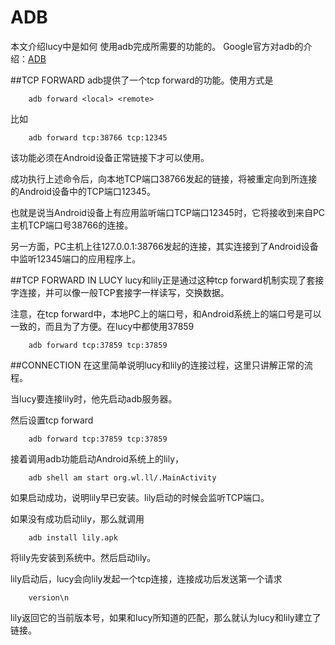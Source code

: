 ADB
====
本文介绍lucy中是如何 使用adb完成所需要的功能的。
Google官方对adb的介绍：[ADB](https://developer.android.com/tools/help/adb.html) 

##TCP FORWARD
adb提供了一个tcp forward的功能。使用方式是

		adb forward <local> <remote>

比如

		adb forward tcp:38766 tcp:12345

该功能必须在Android设备正常链接下才可以使用。

成功执行上述命令后，向本地TCP端口38766发起的链接，将被重定向到所连接的Android设备中的TCP端口12345。

也就是说当Android设备上有应用监听端口TCP端口12345时，它将接收到来自PC主机TCP端口号38766的连接。

另一方面，PC主机上往127.0.0.1:38766发起的连接，其实连接到了Android设备中监听12345端口的应用程序上。

##TCP FORWARD IN LUCY
lucy和lily正是通过这种tcp forward机制实现了套接字连接，并可以像一般TCP套接字一样读写，交换数据。

注意，在tcp forward中，本地PC上的端口号，和Android系统上的端口号是可以一致的，而且为了方便。在lucy中都使用37859

		adb forward tcp:37859 tcp:37859

##CONNECTION
在这里简单说明lucy和lily的连接过程，这里只讲解正常的流程。

当lucy要连接lily时，他先启动adb服务器。

然后设置tcp forward

		adb forward tcp:37859 tcp:37859

接着调用adb功能启动Android系统上的lily，

		adb shell am start org.wl.ll/.MainActivity

如果启动成功，说明lily早已安装。lily启动的时候会监听TCP端口。

如果没有成功启动lily，那么就调用

		adb install lily.apk

将lily先安装到系统中。然后启动lily。

lily启动后，lucy会向lily发起一个tcp连接，连接成功后发送第一个请求

		version\n

lily返回它的当前版本号，如果和lucy所知道的匹配，那么就认为lucy和lily建立了链接。